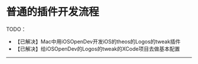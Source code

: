 # 普通的插件开发流程

TODO：

* 【已解决】Mac中用iOSOpenDev开发iOS的theos的Logos的tweak插件
* 【已解决】给iOSOpenDev的Logos的tweak的XCode项目去做基本配置

---
